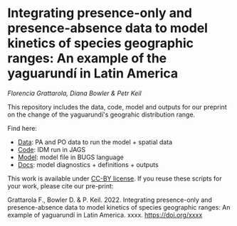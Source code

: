 # Integrating presence-only and presence-absence data to model kinetics of species geographic ranges: An example of the yaguarundí in Latin America

*Florencia Grattarola, Diana Bowler & Petr Keil*

This repository includes the data, code, model and outputs for our preprint on the change of the yaguarundí's geograhic distribution range.

Find here:

  - [Data](/data): PA and PO data to run the model + spatial data  
  - [Code](/code): IDM run in JAGS   
  - [Model](/model): model file in BUGS language  
  - [Docs](/docs): model diagnostics + definitions + outputs  

This work is available under [CC-BY license](https://creativecommons.org/licenses/by/4.0/deed.en). If you reuse these scripts for your work, please cite our pre-print:

Grattarola F., Bowler D. & P. Keil. 2022. Integrating presence-only and presence-absence data to model kinetics of species geographic ranges: An example of yaguarundí in Latin America. xxxx. https://doi.org/xxxx
